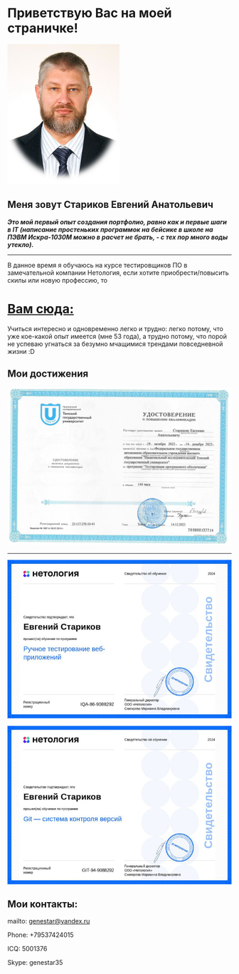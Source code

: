 # Приветствую Вас на моей страничке!

<img src="https://github.com/Evgeny-Starikov/GIT_Portfolio/blob/main/12.jpg" width=50% height=50%>

## Меня зовут Стариков Евгений Анатольевич

***Это мой первый опыт создания портфолио, равно как и первые шаги в IT  (написание простеньких программок на бейсике в школе на ПЭВМ Искра-1030М можно в расчет не брать, - с тех пор много воды утекло).***

___


В данное время я обучаюсь на курсе тестировщиков ПО в замечательной компании Нетология, если хотите приобрести/повысить скилы или новую профессию, то 
# [Вам сюда:](https://netology.ru/referral-welcome/REF-ZJRCA1QXL)

Учиться интересно и одновременно легко и трудно: легко потому, что уже кое-какой опыт имеется (мне 53 года), а трудно потому, что порой не успеваю угнаться за безумно мчащимися трендами повседневной жизни :D

## Мои достижения

![sert-TGU](9da28084-2ded-4354-92c2-ae3f72dd2f41%20(1).jpg)
___

![sert-first-mod-netology](22b902fbab32e4854b4ed0c74b466c23.jpg)


![sert-second-mod-netology](git_sert_netology.jpg)

## Мои  контакты:
mailto: genestar@yandex.ru

Phone: +79537424015

ICQ: 5001376

Skype: genestar35
